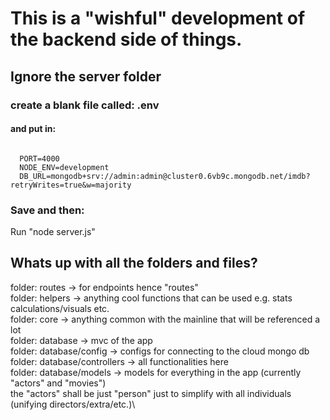 # This is a "wishful" development of the backend side of things. 
## Ignore the server folder

### create a blank file called:   .env    
#### and put in:

```

  PORT=4000
  NODE_ENV=development
  DB_URL=mongodb+srv://admin:admin@cluster0.6vb9c.mongodb.net/imdb?retryWrites=true&w=majority
```
### Save and then:


Run "node server.js" 


## Whats up with all the folders and files?

folder: routes -> for endpoints hence "routes"\
folder: helpers -> anything cool functions that can be used e.g. stats calculations/visuals etc.\
folder: core -> anything common with the mainline that will be referenced a lot\
folder: database -> mvc of the app\
  folder: database/config -> configs for connecting to the cloud mongo db\
  folder: database/controllers -> all functionalities here\
  folder: database/models -> models for everything in the app (currently "actors" and "movies")     \
    the "actors" shall be just "person" just to simplify with all individuals (unifying directors/extra/etc.)\
